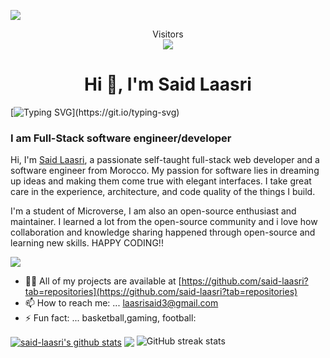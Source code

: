 ![](https://img.shields.io/badge/Microverse-blueviolet)

<p align="center"> 
  Visitors<br>
  <img src="https://profile-counter.glitch.me/said-laasri/count.svg" />
</p>

<h1 align="center">Hi 👋, I'm Said Laasri</h1>

[![Typing SVG](https://readme-typing-svg.herokuapp.com?font=Architects+Daughter&size=30&color=7AF79A&lines=Hi👋!;Said-laasri+here...;I'm+a+full+stack+developer;I'm+available+for+hire;)](https://git.io/typing-svg)

### I am Full-Stack software engineer/developer
Hi, I'm [Said Laasri](https://www.linkedin.com/in/said-laasri-8a4367172/), a passionate self-taught full-stack web developer and a software engineer from Morocco. My passion for software lies in dreaming up ideas and making them come true with elegant interfaces. I take great care in the experience, architecture, and code quality of the things I build.

I'm a student of Microverse, I am also an open-source enthusiast and maintainer. I learned a lot from the open-source community and i love how collaboration and knowledge sharing happened through open-source and learning new skills. 
HAPPY CODING!!

<img src="https://d33wubrfki0l68.cloudfront.net/01cc198232551a7e180f4e9e327b5ab22d9d14e7/b33f4/assets/images/reduxdataflowdiagram-49fa8c3968371d9ef6f2a1486bd40a26.gif" />

- 👨‍💻 All of my projects are available at [https://github.com/said-laasri?tab=repositories](https://github.com/said-laasri?tab=repositories)
- 📫 How to reach me: ... laasrisaid3@gmail.com
- ⚡ Fun fact: ... basketball,gaming, football:

<a href="https://github.com/laasri-said/github-readme-stats"><img align="center" src="https://github-readme-stats.vercel.app/api?username=said-laasri&show_icons=true&include_all_commits=true&theme=buefy&hide_border=true" alt="said-laasri's github stats" /></a> <a href="https://github.com/said-laasri/github-readme-stats"><img align="center" src="https://github-readme-stats.vercel.app/api/top-langs/?username=said-laasri&layout=compact&theme=buefy&hide_border=true" /></a> 
![GitHub streak stats](https://github-readme-streak-stats.herokuapp.com/?user=said-laasri) 
